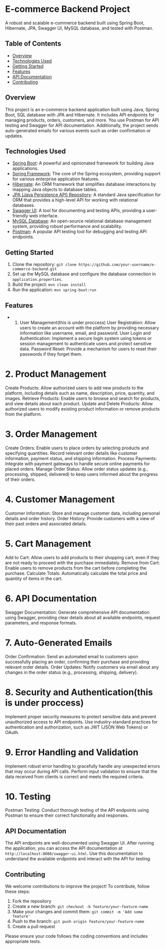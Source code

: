 
# E-commerce Backend Project


A robust and scalable e-commerce backend built using Spring Boot, Hibernate, JPA, Swagger UI, MySQL database, and tested with Postman.

## Table of Contents

- [Overview](#overview)
- [Technologies Used](#technologies-used)
- [Getting Started](#getting-started)
- [Features](#features)
- [API Documentation](#api-documentation)
- [Contributing](#contributing)


## Overview

 This project is an e-commerce backend application built using Java, Spring Boot, SQL database with JPA and Hibernate. It includes API endpoints for managing products, orders, customers, and more. You use Postman for API testing and Swagger for API documentation. Additionally, the project sends auto-generated emails for various events such as order confirmation or updates.

## Technologies Used

- [Spring Boot](https://spring.io/projects/spring-boot): A powerful and opinionated framework for building Java applications.
- [Spring Framework](https://spring.io/projects/spring-framework): The core of the Spring ecosystem, providing support for various enterprise application features.
- [Hibernate](https://hibernate.org/): An ORM framework that simplifies database interactions by mapping Java objects to database tables.
- [JPA (Java Persistence API) Repository](https://www.oracle.com/java/technologies/persistence-jsp.html): A standard Java specification for ORM that provides a high-level API for working with relational databases.
- [Swagger UI](https://swagger.io/tools/swagger-ui/): A tool for documenting and testing APIs, providing a user-friendly web interface.
- [MySQL Database](https://www.mysql.com/): An open-source relational database management system, providing robust performance and scalability.
- [Postman](https://www.postman.com/): A popular API testing tool for debugging and testing API endpoints.

## Getting Started

1. Clone the repository: `git clone https://github.com/your-username/e-commerce-backend.git`
2. Set up the MySQL database and configure the database connection in `application.properties`.
3. Build the project: `mvn clean install`
4. Run the application: `mvn spring-boot:run`

## Features
* 1. User Management(this is under proccess)
User Registration: Allow users to create an account with the platform by providing necessary information like username, email, and password.
User Login and Authentication: Implement a secure login system using tokens or session management to authenticate users and protect sensitive data.
Password Reset: Provide a mechanism for users to reset their passwords if they forget them.
# 2. Product Management
Create Products: Allow authorized users to add new products to the platform, including details such as name, description, price, quantity, and images.
Retrieve Products: Enable users to browse and search for products, and view details about each product.
Update and Delete Products: Allow authorized users to modify existing product information or remove products from the platform.
# 3. Order Management
Create Orders: Enable users to place orders by selecting products and specifying quantities. Record relevant order details like customer information, payment status, and shipping information.
Process Payments: Integrate with payment gateways to handle secure online payments for placed orders.
Manage Order Status: Allow order status updates (e.g., processing, shipped, delivered) to keep users informed about the progress of their orders.
# 4. Customer Management
Customer Information: Store and manage customer data, including personal details and order history.
Order History: Provide customers with a view of their past orders and associated details.
# 5. Cart Management
Add to Cart: Allow users to add products to their shopping cart, even if they are not ready to proceed with the purchase immediately.
Remove from Cart: Enable users to remove products from the cart before completing the purchase.
Calculate Totals: Automatically calculate the total price and quantity of items in the cart.
# 6. API Documentation
Swagger Documentation: Generate comprehensive API documentation using Swagger, providing clear details about all available endpoints, request parameters, and response formats.
# 7. Auto-Generated Emails
Order Confirmation: Send an automated email to customers upon successfully placing an order, confirming their purchase and providing relevant order details.
Order Updates: Notify customers via email about any changes in the order status (e.g., processing, shipping, delivery).
# 8. Security and Authentication(this is under proccess)
Implement proper security measures to protect sensitive data and prevent unauthorized access to API endpoints.
Use industry-standard practices for authentication and authorization, such as JWT (JSON Web Tokens) or OAuth.
# 9. Error Handling and Validation
Implement robust error handling to gracefully handle any unexpected errors that may occur during API calls.
Perform input validation to ensure that the data received from clients is correct and meets the required criteria.
# 10. Testing
Postman Testing: Conduct thorough testing of the API endpoints using Postman to ensure their correct functionality and responses.

## API Documentation

The API endpoints are well-documented using Swagger UI. After running the application, you can access the API documentation at `http://localhost:8080/swagger-ui.html`. Use this documentation to understand the available endpoints and interact with the API for testing.

## Contributing

We welcome contributions to improve the project! To contribute, follow these steps:

1. Fork the repository
2. Create a new branch: `git checkout -b feature/your-feature-name`
3. Make your changes and commit them: `git commit -m 'Add some feature'`
4. Push to the branch: `git push origin feature/your-feature-name`
5. Create a pull request

Please ensure your code follows the coding conventions and includes appropriate tests.


